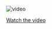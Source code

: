 ![video]("https://github.com/visu512/Quote-App/blob/014cb02700249a85fd211bd04e95bf63e5ad54b9/screen-20241027-163913.mp4")

[Watch the video](https://github.com/username/repository-name/blob/branch-name/path-to-your-video-file.mp4)
